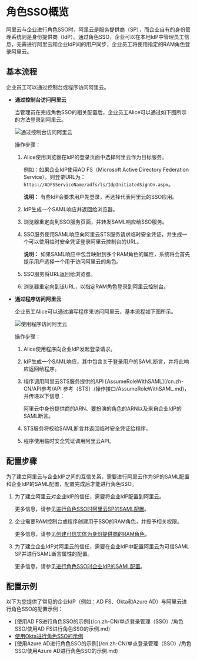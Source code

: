 # 角色SSO概览

阿里云与企业进行角色SSO时，阿里云是服务提供商（SP），而企业自有的身份管理系统则是身份提供商（IdP）。通过角色SSO，企业可以在本地IdP中管理员工信息，无需进行阿里云和企业IdP间的用户同步，企业员工将使用指定的RAM角色登录阿里云。

## 基本流程

企业员工可以通过控制台或程序访问阿里云。

-   **通过控制台访问阿里云**

    当管理员在完成角色SSO的相关配置后，企业员工Alice可以通过如下图所示的方法登录到阿里云。

    ![通过控制台访问阿里云](https://static-aliyun-doc.oss-accelerate.aliyuncs.com/assets/img/zh-CN/5288139161/p40723.png)

    操作步骤：

    1.  Alice使用浏览器在IdP的登录页面中选择阿里云作为目标服务。

        例如：如果企业IdP使用AD FS（Microsoft Active Directory Federation Service），则登录URL为：`https://ADFSServiceName/adfs/ls/IdpInitiatedSignOn.aspx`。

        **说明：** 有些IdP会要求用户先登录，再选择代表阿里云的SSO应用。

    2.  IdP生成一个SAML响应并返回给浏览器。
    3.  浏览器重定向到SSO服务页面，并转发SAML响应给SSO服务。
    4.  SSO服务使用SAML响应向阿里云STS服务请求临时安全凭证，并生成一个可以使用临时安全凭证登录阿里云控制台的URL。

        **说明：** 如果SAML响应中包含映射到多个RAM角色的属性，系统将会首先提示用户选择一个用于访问阿里云的角色。

    5.  SSO服务将URL返回给浏览器。
    6.  浏览器重定向到该URL，以指定RAM角色登录到阿里云控制台。
-   **通过程序访问阿里云**

    企业员工Alice可以通过编写程序来访问阿里云，基本流程如下图所示。

    ![使用程序访问阿里云](https://static-aliyun-doc.oss-accelerate.aliyuncs.com/assets/img/zh-CN/5288139161/p40724.png)

    操作步骤：

    1.  Alice使用程序向企业IdP发起登录请求。
    2.  IdP生成一个SAML响应，其中包含关于登录用户的SAML断言，并将此响应返回给程序。
    3.  程序调用阿里云STS服务提供的API [AssumeRoleWithSAML](/cn.zh-CN/API参考/API 参考（STS）/操作接口/AssumeRoleWithSAML.md)，并传递以下信息：

        阿里云中身份提供商的ARN、要扮演的角色的ARN以及来自企业IdP的SAML断言。

    4.  STS服务将校验SAML断言并返回临时安全凭证给程序。
    5.  程序使用临时安全凭证调用阿里云API。

## 配置步骤

为了建立阿里云与企业IdP之间的互信关系，需要进行阿里云作为SP的SAML配置和企业IdP的SAML配置，配置完成后才能进行角色SSO。

1.  为了建立阿里云对企业IdP的信任，需要将企业IdP配置到阿里云。

    更多信息，请参见[进行角色SSO时阿里云SP的SAML配置](/cn.zh-CN/单点登录管理（SSO）/角色SSO/进行角色SSO时阿里云SP的SAML配置.md)。

2.  企业需要RAM控制台或程序创建用于SSO的RAM角色，并授予相关权限。

    更多信息，请参见[创建可信实体为身份提供商的RAM角色](/cn.zh-CN/角色管理/创建RAM角色/创建可信实体为身份提供商的RAM角色.md)。

3.  为了建立企业IdP对阿里云的信任，需要在企业IdP中配置阿里云为可信SAML SP并进行SAML断言属性的配置。

    更多信息，请参见[进行角色SSO时企业IdP的SAML配置](/cn.zh-CN/单点登录管理（SSO）/角色SSO/进行角色SSO时企业IdP的SAML配置.md)。


## 配置示例

以下为您提供了常见的企业IdP（例如：AD FS、Okta和Azure AD）与阿里云进行角色SSO的配置示例：

-   [使用AD FS进行角色SSO的示例](/cn.zh-CN/单点登录管理（SSO）/角色SSO/使用AD FS进行角色SSO的示例.md)
-   [使用Okta进行角色SSO的示例](/cn.zh-CN/单点登录管理（SSO）/角色SSO/使用Okta进行角色SSO的示例.md)
-   [使用Azure AD进行角色SSO的示例](/cn.zh-CN/单点登录管理（SSO）/角色SSO/使用Azure AD进行角色SSO的示例.md)

